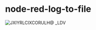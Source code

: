 # node-red-log-to-file

![JXIY`RLCIXCORU`LH@ _LDV](https://github.com/qq1746495550/node-red-log-to-file/assets/75876564/c24d722d-b892-42b6-8488-d43460e28c93)

